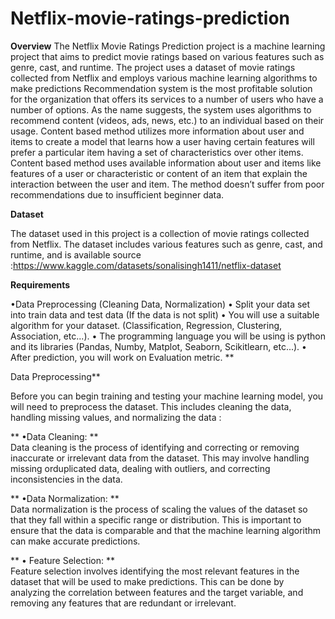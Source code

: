 # Netflix-movie-ratings-prediction
**Overview**
The Netflix Movie Ratings Prediction project is a machine learning project that aims to predict movie ratings based on various features such as genre, cast, and runtime. The project uses a dataset of movie ratings collected from Netflix and employs various machine learning algorithms to make predictions
Recommendation system is the most profitable solution for the organization that offers its services to a number of users who have a number of options. As the name suggests, the system uses algorithms to recommend content (videos, ads, news, etc.) to an individual based on their usage.
Content based method utilizes more information about user and items to create a model that learns how a user having certain features will prefer a particular item having a set of characteristics over other items. Content based method uses available information about user and items like features of a user or characteristic or content of an item that explain the interaction between the user and item. The method doesn’t suffer from poor recommendations due to insufficient beginner data.

**Dataset**

The dataset used in this project is a collection of movie ratings collected from Netflix. The dataset includes various features such as genre, cast, and runtime, and is available
source :https://www.kaggle.com/datasets/sonalisingh1411/netflix-dataset

**Requirements**

•Data Preprocessing (Cleaning Data, Normalization)
• Split your data set into train data and test data (If the data is not split)
• You will use a suitable algorithm for your dataset. (Classification, Regression, Clustering, Association, etc...).
• The programming language you will be using is python and its libraries (Pandas, Numby, Matplot, Seaborn, Scikitlearn, etc...).
• After prediction, you will work on Evaluation metric.
** 

Data Preprocessing**

Before you can begin training and testing your machine learning model, you will need to preprocess the dataset. This includes cleaning the data, handling missing values, and normalizing the data :

**   •Data Cleaning:
**   
   Data cleaning is the process of identifying and correcting or removing inaccurate or irrelevant
   data from the dataset. This may involve handling missing orduplicated data, dealing with outliers, and correcting inconsistencies in the data.
        
**   •Data Normalization:
**   
   Data normalization is the process of scaling the values of the dataset so that they fall within a specific range or distribution. This is important to ensure
   that the data is comparable and that the machine learning algorithm can make accurate predictions.
        
**   • Feature Selection:
**   
   Feature selection involves identifying the most relevant features in the dataset that will be used to make predictions.
   This can be done by analyzing the correlation between features and the target variable, and removing any features that
   are redundant or irrelevant.




